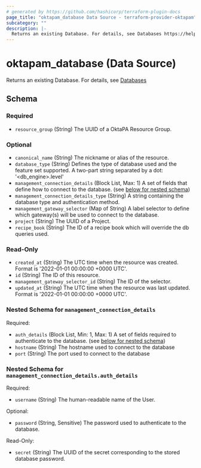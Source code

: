 ```yaml
---
# generated by https://github.com/hashicorp/terraform-plugin-docs
page_title: "oktapam_database Data Source - terraform-provider-oktapam"
subcategory: ""
description: |-
  Returns an existing Database. For details, see Databases https://help.okta.com/okta_help.htm?type=oie&id=ext-pam-databases
---
```


# oktapam_database (Data Source)

Returns an existing Database. For details, see [Databases](https://help.okta.com/okta_help.htm?type=oie&id=ext-pam-databases)



<!-- schema generated by tfplugindocs -->
## Schema

### Required

- `resource_group` (String) The UUID of a OktaPA Resource Group.

### Optional

- `canonical_name` (String) The nickname or alias of the resource.
- `database_type` (String) Defines the type of database used and the feature set supported. A two-part string separated by a dot: '<db_engine>.level<level>'
- `management_connection_details` (Block List, Max: 1) A set of fields that define how to connect to the database. (see [below for nested schema](#nestedblock--management_connection_details))
- `management_connection_details_type` (String) A string containing the database type and authentication method.
- `management_gateway_selector` (Map of String) A label selector to define which gateway(s) will be used to connect to the database.
- `project` (String) The UUID of a Project.
- `recipe_book` (String) The ID of a recipe book which will override the db queries used.

### Read-Only

- `created_at` (String) The UTC time when the resource was created. Format is '2022-01-01 00:00:00 +0000 UTC'.
- `id` (String) The ID of this resource.
- `management_gateway_selector_id` (String) The ID of the selector.
- `updated_at` (String) The UTC time when the resource was last updated. Format is '2022-01-01 00:00:00 +0000 UTC'.

<a id="nestedblock--management_connection_details"></a>
### Nested Schema for `management_connection_details`

Required:

- `auth_details` (Block List, Min: 1, Max: 1) A set of fields required to authenticate to the database. (see [below for nested schema](#nestedblock--management_connection_details--auth_details))
- `hostname` (String) The hostname used to connect to the database
- `port` (String) The port used to connect to the database

<a id="nestedblock--management_connection_details--auth_details"></a>
### Nested Schema for `management_connection_details.auth_details`

Required:

- `username` (String) The human-readable name of the User.

Optional:

- `password` (String, Sensitive) The password used to authenticate to the database.

Read-Only:

- `secret` (String) The UUID of the secret corresponding to the stored database password.


